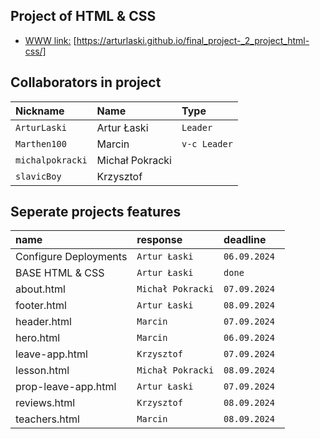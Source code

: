 
## Project of HTML & CSS 

 - [WWW link:](https://arturlaski.github.io/final_project-_2_project_html-css/) [https://arturlaski.github.io/final_project-_2_project_html-css/]



## Collaborators in project


| Nickname | Name | Type     | 
| :-------- | :------- | :------- | 
| `ArturLaski` | Artur Łaski | `Leader` | 
| `Marthen100` | Marcin | `v-c Leader` | 
| `michalpokracki` | Michał Pokracki | ` ` | 
| `slavicBoy` | Krzysztof | ` ` | 

## Seperate projects features

| name | response | deadline     | 
| :-------- | :------- | :------- | 
| Configure Deployments | `Artur Łaski` | `06.09.2024` | 
| BASE HTML & CSS | `Artur Łaski` | `done` | 
| about.html | `Michał Pokracki` | `07.09.2024 ` | 
| footer.html | `Artur Łaski` | `08.09.2024 ` | 
| header.html | `Marcin` | `07.09.2024 ` | 
| hero.html | `Marcin` | `06.09.2024 ` | 
| leave-app.html | `Krzysztof` | `07.09.2024 ` | 
| lesson.html | `Michał Pokracki` | `08.09.2024 ` | 
| prop-leave-app.html | `Artur Łaski` | `07.09.2024` | 
| reviews.html | `Krzysztof` | `08.09.2024 ` | 
| teachers.html | `Marcin` | `08.09.2024 ` | 

